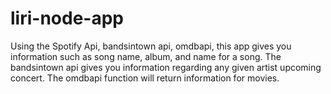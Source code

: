 # liri-node-app

Using the Spotify Api, bandsintown api, omdbapi, this app gives you information such as song name, album, and name for a song. The bandsintown api gives you information regarding any given artist upcoming concert.  The omdbapi function will return information for movies.  

